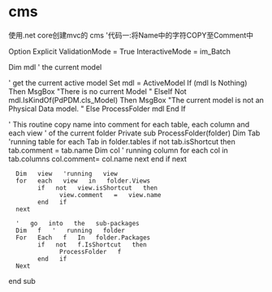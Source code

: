 # cms
使用.net core创建mvc的 cms
'代码一:将Name中的字符COPY至Comment中


Option   Explicit 
ValidationMode   =   True 
InteractiveMode   =   im_Batch

Dim   mdl   '   the   current   model

'   get   the   current   active   model 
Set   mdl   =   ActiveModel 
If   (mdl   Is   Nothing)   Then 
      MsgBox   "There   is   no   current   Model " 
ElseIf   Not   mdl.IsKindOf(PdPDM.cls_Model)   Then 
      MsgBox   "The   current   model   is   not   an   Physical   Data   model. " 
Else 
      ProcessFolder   mdl 
End   If

'   This   routine   copy   name   into   comment   for   each   table,   each   column   and   each   view 
'   of   the   current   folder 
Private   sub   ProcessFolder(folder) 
      Dim   Tab   'running     table 
      for   each   Tab   in   folder.tables 
            if   not   tab.isShortcut   then 
                  tab.comment   =   tab.name 
                  Dim   col   '   running   column 
                  for   each   col   in   tab.columns 
                        col.comment=   col.name 
                  next 
            end   if 
      next

      Dim   view   'running   view 
      for   each   view   in   folder.Views 
            if   not   view.isShortcut   then 
                  view.comment   =   view.name 
            end   if 
      next

      '   go   into   the   sub-packages 
      Dim   f   '   running   folder 
      For   Each   f   In   folder.Packages 
            if   not   f.IsShortcut   then 
                  ProcessFolder   f 
            end   if 
      Next 
end   sub
